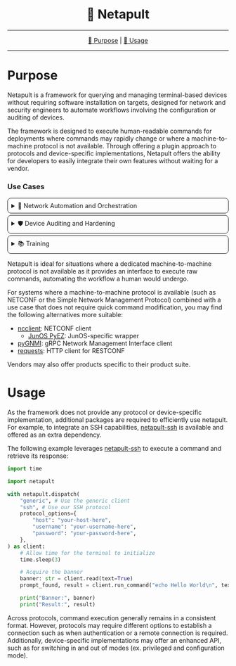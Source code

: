 <!--suppress HtmlDeprecatedAttribute-->
<div align="center">
   <h1>🏹 Netapult</h1>
</div>

<hr />

<div align="center">

[💼 Purpose](#purpose) | [🏁 Usage](#usage)

</div>

<hr />

# Purpose

Netapult is a framework for querying and managing terminal-based devices without requiring software installation on 
targets, designed for network and security engineers to automate workflows involving the configuration or auditing of 
devices.

The framework is designed to execute human-readable commands for deployments where commands may rapidly change or where
a machine-to-machine protocol is not available. Through offering a plugin approach to protocols and device-specific
implementations, Netapult offers the ability for developers to easily integrate their own features without waiting for
a vendor.

### Use Cases

<details style="border: 1px solid; border-radius: 8px; padding: 8px; margin-top: 4px;">
<summary>🤖 Network Automation and Orchestration</summary>

Automate repetitive tasks such as configuration management, asset inventorying, and compliance checking.

</details>

<details style="border: 1px solid; border-radius: 8px; padding: 8px; margin-top: 4px;">
<summary>🛡️ Device Auditing and Hardening</summary>

Acquire device information at scale to enable environment-aware risk management.

</details>

<details style="border: 1px solid; border-radius: 8px; padding: 8px; margin-top: 4px;">
<summary>📚 Training</summary>

Rapidly configure a lab environment for trainees or validate their configuration.

</details>

Netapult is ideal for situations where a dedicated machine-to-machine protocol is not available as it provides an 
interface to execute raw commands, automating the workflow a human would undergo.

For systems where a machine-to-machine protocol is available (such as NETCONF or the Simple Network Management Protocol) 
combined with a use case that does not require quick command modification, you may find the following alternatives
more suitable:

- [ncclient](https://pypi.org/project/ncclient/): NETCONF client
  - [JunOS PyEZ](https://pypi.org/project/junos-eznc/): JunOS-specific wrapper
- [pyGNMI](https://pypi.org/project/pygnmi/): gRPC Network Management Interface client
- [requests](https://pypi.org/project/requests/): HTTP client for RESTCONF

Vendors may also offer products specific to their product suite.

# Usage

As the framework does not provide any protocol or device-specific implementation, additional packages are required to 
efficiently use netapult. For example, to integrate an SSH capabilities, 
[netapult-ssh](https://pypi.org/project/netapult-ssh/) is available and offered as an extra dependency.

The following example leverages [netapult-ssh](https://pypi.org/project/netapult-ssh/) to execute a command and retrieve 
its response:

```python
import time

import netapult

with netapult.dispatch(
    "generic", # Use the generic client
    "ssh", # Use our SSH protocol
    protocol_options={
        "host": "your-host-here",
        "username": "your-username-here",
        "password": "your-password-here",
    },
) as client:
    # Allow time for the terminal to initialize
    time.sleep(3)

    # Acquire the banner
    banner: str = client.read(text=True)
    prompt_found, result = client.run_command("echo Hello World\n", text=True)

    print("Banner:", banner)
    print("Result:", result)
```

Across protocols, command execution generally remains in a consistent format. However, protocols may require different
options to establish a connection such as when authentication or a remote connection is required. Additionally,
device-specific implementations may offer an enhanced API, such as for switching in and out of modes 
(ex. privileged and configuration mode).